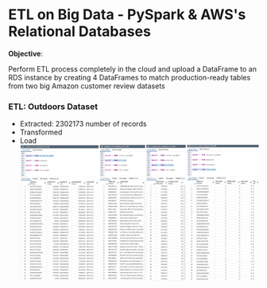 # ETL on Big Data - PySpark & AWS's Relational Databases

**Objective**:

Perform ETL process completely in the cloud and upload a DataFrame to an RDS instance by creating 4 DataFrames to match production-ready tables from two big Amazon customer review datasets

### ETL: Outdoors Dataset
- Extracted: 2302173 number of records
- Transformed
![]()
- Load
![](https://github.com/diannejardinez/big-data-challenge/blob/master/Images/RDS-all_tables.png)